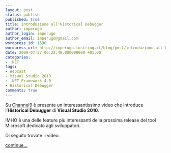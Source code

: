 ```yaml
---
layout: post
status: publish
published: true
title: Introduzione all'Historical Debugger
author: imperugo
author_login: imperugo
author_email: imperugo@gmail.com
wordpress_id: 1590
wordpress_url: http://imperugo.tostring.it/blog/post/introduzione-all-historical-debugger/
date: 2009-07-27 06:22:48.000000000 +01:00
categories:
- .NET
tags:
- Webcast
- Visual Studio 2010
- .NET Framework 4.0
- Historical Debugger
comments: true
---
```

<p>Su <a target="_blank" rel="nofollow" title="Channel9" href="http://channel9.msdn.com">Channel9</a> &egrave; presente un interessantissimo video che introduce l&rsquo;<strong>Historical Debugger</strong> di <strong>Visual Studio 2010</strong>.</p>
<p>IMHO &egrave; una delle feature pi&ugrave; interessanti della prossima release del tool Microsoft dedicato agli sviluppatori.</p>
<p>Di seguito trovate il video.</p>
<p><a class="more" href="http://imperugo.tostring.it/blog/post/introduzione-all-historical-debugger/">continue...</a></p>
